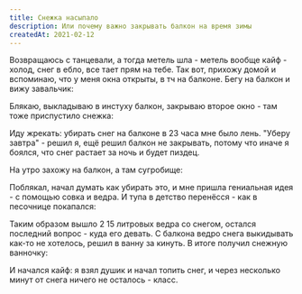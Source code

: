 ```yaml
---
title: Снежка насыпало
description: Или почему важно закрывать балкон на время зимы
createdAt: 2021-02-12
---
```


Возвращаюсь с танцевали, а тогда метель шла - метель вообще кайф - холод, снег в ебло, все тает прям на тебе. Так вот,
прихожу домой и вспоминаю, что у меня окна открыты, в тч на балконе. Бегу на балкон и вижу завальчик:

<img-swiper>
  <img-block src="/images/cool-story/snow/snow-1.jpg" alt="Завальчик" ></img-block>
</img-swiper>



Блякаю, выкладываю в инстуху балкон, закрываю второе окно - там тоже приспустило снежка:

<img-swiper>
  <img-block src="/images/cool-story/snow/snow-2.jpg" alt="Приспустило снежка" ></img-block>
</img-swiper>


Иду жрекать: убирать снег на балконе в 23 часа мне было лень.
"Уберу завтра" - решил я, ещё решил балкон не закрывать, потому что иначе я боялся, что снег растает за ночь и будет
пиздец.

На утро захожу на балкон, а там сугробище:

<img-swiper>
  <img-block src="/images/cool-story/snow/snow-3.jpg" alt="Сугробище" ></img-block>
</img-swiper>

Поблякал, начал думать как убирать это, и мне пришла гениальная идея - с помощью совка и ведра. И тупа в детство
перенёсся - как в песочнице покапался:

<img-swiper>
  <img-block src="/images/cool-story/snow/snow-4.jpg" alt="Тупа бек ин чайлдхуд" ></img-block>
</img-swiper>

Таким образом вышло 2 15 литровых ведра со снегом, остался последний вопрос - куда его девать. С балкона ведро снега
выкидывать как-то не хотелось, решил в ванну за кинуть. В итоге получил снежную ванночку:

<img-swiper>
  <img-block src="/images/cool-story/snow/snow-5.jpg" alt="Ванночка" ></img-block>
</img-swiper>

И начался кайф: я взял душик и начал топить снег, и через несколько минут от снега ничего не осталось - класс.

